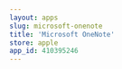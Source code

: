 ```yaml
---
layout: apps
slug: microsoft-onenote
title: 'Microsoft OneNote'
store: apple
app_id: 410395246
---
```

